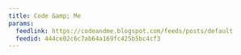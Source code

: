 ```yaml
---
title: Code &amp; Me
params:
  feedlink: https://codeandme.blogspot.com/feeds/posts/default
  feedid: 444ce02c6c7ab64a169fc425b5bc4cf3
---
```

